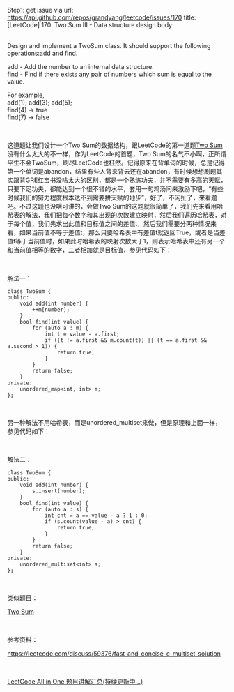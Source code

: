 Step1: get issue via url: https://api.github.com/repos/grandyang/leetcode/issues/170 
 title:[LeetCode] 170. Two Sum III - Data structure design 
 body:  
  

Design and implement a TwoSum class. It should support the following operations:add and find.

add - Add the number to an internal data structure.  
find - Find if there exists any pair of numbers which sum is equal to the value.

For example,  
add(1); add(3); add(5);  
find(4) -> true  
find(7) -> false 

 

这道题让我们设计一个Two Sum的数据结构，跟LeetCode的第一道题[Two Sum](http://www.cnblogs.com/grandyang/p/4130379.html)没有什么太大的不一样，作为LeetCode的首题，Two Sum的名气不小啊，正所谓平生不会TwoSum，刷尽LeetCode也枉然。记得原来在背单词的时候，总是记得第一个单词是abandon，结果有些人背来背去还在abandon，有时候想想刷题其实跟背GRE红宝书没啥太大的区别，都是一个熟练功夫，并不需要有多高的天赋，只要下足功夫，都能达到一个很不错的水平，套用一句鸡汤问来激励下吧，“有些时候我们的努力程度根本达不到需要拼天赋的地步”，好了，不闲扯了，来看题吧。不过这题也没啥可讲的，会做Two Sum的这题就很简单了，我们先来看用哈希表的解法，我们把每个数字和其出现的次数建立映射，然后我们遍历哈希表，对于每个值，我们先求出此值和目标值之间的差值t，然后我们需要分两种情况来看，如果当前值不等于差值t，那么只要哈希表中有差值t就返回True，或者是当差值t等于当前值时，如果此时哈希表的映射次数大于1，则表示哈希表中还有另一个和当前值相等的数字，二者相加就是目标值，参见代码如下：

 

解法一：
    
    
    class TwoSum {
    public:
        void add(int number) {
            ++m[number];
        }
        bool find(int value) {
            for (auto a : m) {
                int t = value - a.first;
                if ((t != a.first && m.count(t)) || (t == a.first && a.second > 1)) {
                    return true;
                }
            }
            return false;
        }
    private:
        unordered_map<int, int> m;
    };

 

另一种解法不用哈希表，而是unordered_multiset来做，但是原理和上面一样，参见代码如下：

 

解法二：
    
    
    class TwoSum {
    public:
        void add(int number) {
            s.insert(number);
        }
        bool find(int value) {
            for (auto a : s) {
                int cnt = a == value - a ? 1 : 0;
                if (s.count(value - a) > cnt) {
                    return true;
                }
            }
            return false;
        }
    private:
        unordered_multiset<int> s;
    };

 

类似题目：

[Two Sum](http://www.cnblogs.com/grandyang/p/4130379.html)

 

参考资料：

<https://leetcode.com/discuss/59376/fast-and-concise-c-multiset-solution>

 

[LeetCode All in One 题目讲解汇总(持续更新中...)](http://www.cnblogs.com/grandyang/p/4606334.html)
